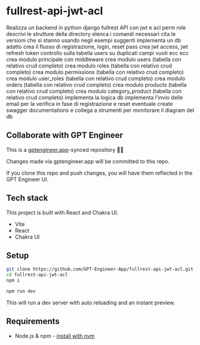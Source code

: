 # fullrest-api-jwt-acl

Realizza un backend in python django fullrest API con jwt e acl perm role
descrivi le strutture della directory
elenca i comandi necessari
cita le versioni che si stanno usando negli esempi suggeriti
implementa un db adatto 
crea il flusso di registrazione, login, reset pass
crea jwt access, jwt refresh token
controllo sulla tabella users su duplicati campi vuoti ecc ecc                                                                   
crea modulo principale con middleware 
crea modulo users (tabella con relativo crud completo)
crea modulo roles (tabella con relativo crud completo)
crea modulo permissions (tabella con relativo crud completo)
crea modulo user_roles (tabella con relativo crud completo)
crea modulo orders (tabella con relativo crud completo)
crea modulo products (tabella con relativo crud completo)
crea modulo category_product (tabella con relativo crud completo)
implementa la logica db
implementa l'invio delle email per la verifica in fase di registrazione e reset eventuale 
create swagger documentations 
e collega a strumenti per monitorare il diagram del db




## Collaborate with GPT Engineer

This is a [gptengineer.app](https://gptengineer.app)-synced repository 🌟🤖

Changes made via gptengineer.app will be committed to this repo.

If you clone this repo and push changes, you will have them reflected in the GPT Engineer UI.

## Tech stack

This project is built with React and Chakra UI.

- Vite
- React
- Chakra UI

## Setup

```sh
git clone https://github.com/GPT-Engineer-App/fullrest-api-jwt-acl.git
cd fullrest-api-jwt-acl
npm i
```

```sh
npm run dev
```

This will run a dev server with auto reloading and an instant preview.

## Requirements

- Node.js & npm - [install with nvm](https://github.com/nvm-sh/nvm#installing-and-updating)
